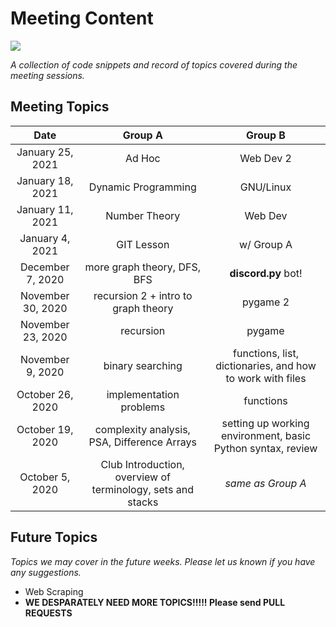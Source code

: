 # Meeting Content

![](https://visitor-badge-reloaded.herokuapp.com/badge?page_id=wcs-meeting-content-visitors&color=232323&style=for-the-badge&logo=Github)

*A collection of code snippets and record of topics covered during the meeting sessions.*

## Meeting Topics

| Date | Group A | Group B |
|:----:|:-------:|:-------:|
|January 25, 2021| Ad Hoc | Web Dev 2 |
|January 18, 2021| Dynamic Programming | GNU/Linux |
|January 11, 2021| Number Theory | Web Dev |
|January 4, 2021| GIT Lesson | w/ Group A |
|December 7, 2020| more graph theory, DFS, BFS | **discord.py** bot! |
|November 30, 2020| recursion 2 + intro to graph theory | pygame 2 |
|November 23, 2020| recursion | pygame |
|November 9, 2020| binary searching | functions, list, dictionaries, and how to work with files |
|October 26, 2020| implementation problems | functions |
|October 19, 2020| complexity analysis, PSA, Difference Arrays | setting up working environment, basic Python syntax, review |
|October 5, 2020| Club Introduction, overview of terminology, sets and stacks | *same as Group A* |



## Future Topics

*Topics we may cover in the future weeks. Please let us known if you have any suggestions.*

- Web Scraping
- **WE DESPARATELY NEED MORE TOPICS!!!!! Please send PULL REQUESTS**

